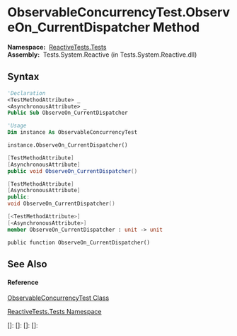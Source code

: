 # ObservableConcurrencyTest.ObserveOn\_CurrentDispatcher Method

**Namespace:**  [ReactiveTests.Tests](ReactiveTests.Tests\ReactiveTests.Tests.md)  
**Assembly:**  Tests.System.Reactive (in Tests.System.Reactive.dll)

## Syntax

```vb
'Declaration
<TestMethodAttribute> _
<AsynchronousAttribute> _
Public Sub ObserveOn_CurrentDispatcher
```

```vb
'Usage
Dim instance As ObservableConcurrencyTest

instance.ObserveOn_CurrentDispatcher()
```

```csharp
[TestMethodAttribute]
[AsynchronousAttribute]
public void ObserveOn_CurrentDispatcher()
```

```c++
[TestMethodAttribute]
[AsynchronousAttribute]
public:
void ObserveOn_CurrentDispatcher()
```

```fsharp
[<TestMethodAttribute>]
[<AsynchronousAttribute>]
member ObserveOn_CurrentDispatcher : unit -> unit 
```

```jscript
public function ObserveOn_CurrentDispatcher()
```

## See Also

#### Reference

[ObservableConcurrencyTest Class](ObservableConcurrencyTest\ObservableConcurrencyTest.md)

[ReactiveTests.Tests Namespace](ReactiveTests.Tests\ReactiveTests.Tests.md)

[]: 
[]: 
[]: 
[]: 